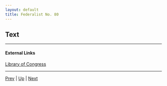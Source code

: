 ```yaml
---
layout: default
title: Federalist No. 80
---
```


## Text

---
#### External Links
[Library of Congress]()

---

[Prev](79.md) | [Up](README.md) | [Next](81.md)
